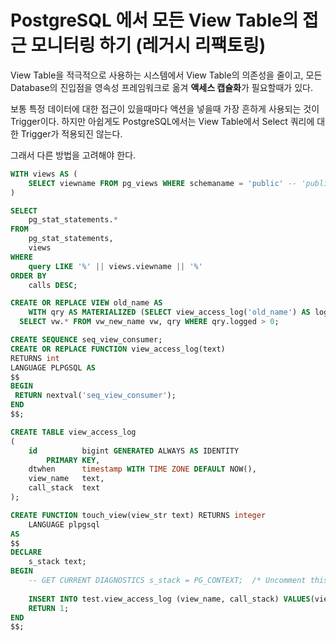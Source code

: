 # PostgreSQL 에서 모든 View Table의 접근 모니터링 하기 (레거시 리팩토링)

View Table을 적극적으로 사용하는 시스템에서 View Table의 의존성을 줄이고, 모든 Database의 진입점을 영속성 프레임워크로 옮겨 **액세스 캡슐화**가 필요할때가 있다.

보통 특정 데이터에 대한 접근이 있을때마다 액션을 넣을때 가장 흔하게 사용되는 것이 Trigger이다.
하지만 아쉽게도 PostgreSQL에서는 View Table에서 Select 쿼리에 대한 Trigger가 적용되진 않는다.

그래서 다른 방법을 고려해야 한다.

```sql
WITH views AS (
    SELECT viewname FROM pg_views WHERE schemaname = 'public' -- 'public' 스키마에 있는 뷰만 대상으로 함
)

SELECT
    pg_stat_statements.*
FROM
    pg_stat_statements,
    views
WHERE
    query LIKE '%' || views.viewname || '%'
ORDER BY
    calls DESC;
```

```sql
CREATE OR REPLACE VIEW old_name AS
    WITH qry AS MATERIALIZED (SELECT view_access_log('old_name') AS logged)
  SELECT vw.* FROM vw_new_name vw, qry WHERE qry.logged > 0;
```

```sql
CREATE SEQUENCE seq_view_consumer;
CREATE OR REPLACE FUNCTION view_access_log(text) 
RETURNS int
LANGUAGE PLPGSQL AS
$$
BEGIN
 RETURN nextval('seq_view_consumer');
END
$$;
```

```sql
CREATE TABLE view_access_log
(
    id          bigint GENERATED ALWAYS AS IDENTITY
        PRIMARY KEY,
    dtwhen      timestamp WITH TIME ZONE DEFAULT NOW(),
    view_name   text,
    call_stack  text
);
```

```sql
CREATE FUNCTION touch_view(view_str text) RETURNS integer
    LANGUAGE plpgsql
AS
$$
DECLARE
    s_stack text;
BEGIN
    -- GET CURRENT DIAGNOSTICS s_stack = PG_CONTEXT;  /* Uncomment this to log the call stack.  Too intense originally! */
 
    INSERT INTO test.view_access_log (view_name, call_stack) VALUES(view_str, s_stack);
    RETURN 1;
END
$$;
```

